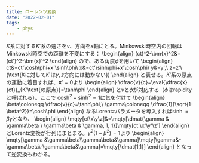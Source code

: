 ```yaml
---
title: ローレンツ変換
date: "2022-02-01"
tags:
    - phys
---
```



$K$系に対する$K'$系の速さを$v$、方向を$x$軸にとる。Minkowski時空内の回転はMinkowski時空での距離を不変にする：
\begin{align}
(ct)^2-\bm{x}^2&=(ct')^2-\bm{x}'^2
\end{align}
ので、ある角度$\phi$を用いて
\begin{align}
  ct&=ct'\cosh\phi+x'\sinh\phi\\
  x&=ct'\sinh\phi+x'\cosh\phi\\
  y&=y',\ z=z'\ (\text{$K$に対して$K'$は$y,z$方向には動かない})
\end{align}
と表せる。$K'$系の原点の運動に着目すれば、$\bm{x}'=0$より
\begin{align}
  \dfrac{v}{c}=\eval{\dfrac{x}{ct}}_{K'\text{の原点}}=\tanh\phi
\end{align}
と$v$と$\phi$が対応する（$\phi$はrapidityと呼ばれる）。ここで $\cosh^2-\sinh^2=1$に気を付けて
\begin{align}
  \beta\coloneqq \dfrac{v}{c}=\tanh\phi,\ \gamma\coloneqq \dfrac{1}{\sqrt{1-\beta^2}}=\cosh\phi
\end{align}
なるLorentzパラメータを導入すれば$\sinh=\beta\gamma$となり、
\begin{align}
  \mqty[ct\\x\\y\\z]&=\mqty[\dmat{\gamma & \gamma\beta \\ \gamma\beta & \gamma, 1, 1}]\mqty[ct'\\x'\\y'\\z']
\end{align}
とLorentz変換が行列にまとまる。$\gamma^2(1-\beta^2)=1$より
\begin{align}
  \mqty[\gamma &\gamma\beta\\\gamma\beta&\gamma]\mqty[\gamma&-\gamma\beta\\-\gamma\beta&\gamma]=\mqty[\dmat{1,1}]
\end{align}
となって逆変換もわかる。

